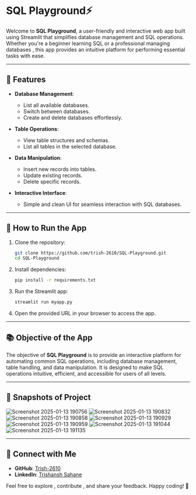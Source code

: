# **SQL Playground⚡**  

Welcome to **SQL Playground**, a user-friendly and interactive web app built using Streamlit that simplifies database management and SQL operations. Whether you're a beginner learning SQL or a professional managing databases , this app provides an intuitive platform for performing essential tasks with ease.  

---

## **🚀 Features**  
- **Database Management**:  
  - List all available databases.  
  - Switch between databases.  
  - Create and delete databases effortlessly.  

- **Table Operations**:  
  - View table structures and schemas.  
  - List all tables in the selected database.  

- **Data Manipulation**:  
  - Insert new records into tables.  
  - Update existing records.  
  - Delete specific records.  

- **Interactive Interface**:  
  - Simple and clean UI for seamless interaction with SQL databases.  

---

## **🔧 How to Run the App**  
1. Clone the repository:  
   ```bash
   git clone https://github.com/trish-2610/SQL-Playground.git
   cd SQL-Playground
   ```

2. Install dependencies:  
   ```bash
   pip install -r requirements.txt
   ```

3. Run the Streamlit app:  
   ```bash
   streamlit run myapp.py
   ```

4. Open the provided URL in your browser to access the app.  

---

## **📚 Objective of the App**  
The objective of **SQL Playground** is to provide an interactive platform for automating common SQL operations, including database management, table handling, and data manipulation. It is designed to make SQL operations intuitive, efficient, and accessible for users of all levels.  

---

## **🎨 Snapshots of Project** 
![Screenshot 2025-01-13 190756](https://github.com/user-attachments/assets/6914e432-e0c3-4049-929c-bd428ba47e9b)
![Screenshot 2025-01-13 190832](https://github.com/user-attachments/assets/e6192675-896c-45b4-b601-3b46f1840cba)
![Screenshot 2025-01-13 190858](https://github.com/user-attachments/assets/5860e54e-18c5-49bf-a746-c0099eb021a5)
![Screenshot 2025-01-13 190929](https://github.com/user-attachments/assets/5f19211d-38cb-4cf6-a91e-02823908607d)
![Screenshot 2025-01-13 190959](https://github.com/user-attachments/assets/745b6356-5070-4835-b478-c90176684e03)
![Screenshot 2025-01-13 191044](https://github.com/user-attachments/assets/e1d2811f-8823-4f36-b448-8d614225887d)
![Screenshot 2025-01-13 191135](https://github.com/user-attachments/assets/668650ad-0918-4711-8ac7-1f3e6122d4a3)





---

## **🙌 Connect with Me**  
- **GitHub**: [Trish-2610](https://github.com/trish-2610)  
- **LinkedIn**: [Trishansh Sahane](https://www.linkedin.com/in/trishansh-sahane2610)  

Feel free to explore , contribute , and share your feedback. Happy coding! 🎉  
